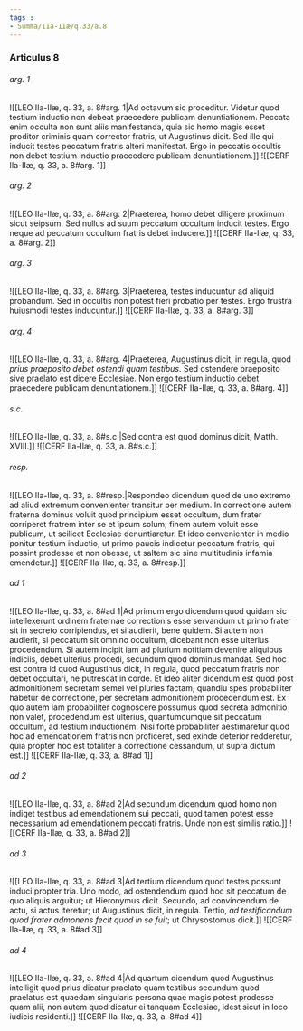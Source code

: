 ```yaml
---
tags : 
- Summa/IIa-IIæ/q.33/a.8
---
```


### Articulus 8

###### arg. 1
![[LEO IIa-IIæ, q. 33, a. 8#arg. 1|Ad octavum sic proceditur. Videtur quod testium inductio non debeat praecedere publicam denuntiationem. Peccata enim occulta non sunt aliis manifestanda, quia sic homo magis esset proditor criminis quam corrector fratris, ut Augustinus dicit. Sed ille qui inducit testes peccatum fratris alteri manifestat. Ergo in peccatis occultis non debet testium inductio praecedere publicam denuntiationem.]]
![[CERF IIa-IIæ, q. 33, a. 8#arg. 1]]

###### arg. 2
![[LEO IIa-IIæ, q. 33, a. 8#arg. 2|Praeterea, homo debet diligere proximum sicut seipsum. Sed nullus ad suum peccatum occultum inducit testes. Ergo neque ad peccatum occultum fratris debet inducere.]]
![[CERF IIa-IIæ, q. 33, a. 8#arg. 2]]

###### arg. 3
![[LEO IIa-IIæ, q. 33, a. 8#arg. 3|Praeterea, testes inducuntur ad aliquid probandum. Sed in occultis non potest fieri probatio per testes. Ergo frustra huiusmodi testes inducuntur.]]
![[CERF IIa-IIæ, q. 33, a. 8#arg. 3]]

###### arg. 4
![[LEO IIa-IIæ, q. 33, a. 8#arg. 4|Praeterea, Augustinus dicit, in regula, quod *prius praeposito debet ostendi quam testibus*. Sed ostendere praeposito sive praelato est dicere Ecclesiae. Non ergo testium inductio debet praecedere publicam denuntiationem.]]
![[CERF IIa-IIæ, q. 33, a. 8#arg. 4]]

###### s.c.
![[LEO IIa-IIæ, q. 33, a. 8#s.c.|Sed contra est quod dominus dicit, Matth. XVIII.]]
![[CERF IIa-IIæ, q. 33, a. 8#s.c.]]

###### resp.
![[LEO IIa-IIæ, q. 33, a. 8#resp.|Respondeo dicendum quod de uno extremo ad aliud extremum convenienter transitur per medium. In correctione autem fraterna dominus voluit quod principium esset occultum, dum frater corriperet fratrem inter se et ipsum solum; finem autem voluit esse publicum, ut scilicet Ecclesiae denuntiaretur. Et ideo convenienter in medio ponitur testium inductio, ut primo paucis indicetur peccatum fratris, qui possint prodesse et non obesse, ut saltem sic sine multitudinis infamia emendetur.]]
![[CERF IIa-IIæ, q. 33, a. 8#resp.]]

###### ad 1
![[LEO IIa-IIæ, q. 33, a. 8#ad 1|Ad primum ergo dicendum quod quidam sic intellexerunt ordinem fraternae correctionis esse servandum ut primo frater sit in secreto corripiendus, et si audierit, bene quidem. Si autem non audierit, si peccatum sit omnino occultum, dicebant non esse ulterius procedendum. Si autem incipit iam ad plurium notitiam devenire aliquibus indiciis, debet ulterius procedi, secundum quod dominus mandat. Sed hoc est contra id quod Augustinus dicit, in regula, quod peccatum fratris non debet occultari, ne putrescat in corde. Et ideo aliter dicendum est quod post admonitionem secretam semel vel pluries factam, quandiu spes probabiliter habetur de correctione, per secretam admonitionem procedendum est. Ex quo autem iam probabiliter cognoscere possumus quod secreta admonitio non valet, procedendum est ulterius, quantumcumque sit peccatum occultum, ad testium inductionem. Nisi forte probabiliter aestimaretur quod hoc ad emendationem fratris non proficeret, sed exinde deterior redderetur, quia propter hoc est totaliter a correctione cessandum, ut supra dictum est.]]
![[CERF IIa-IIæ, q. 33, a. 8#ad 1]]

###### ad 2
![[LEO IIa-IIæ, q. 33, a. 8#ad 2|Ad secundum dicendum quod homo non indiget testibus ad emendationem sui peccati, quod tamen potest esse necessarium ad emendationem peccati fratris. Unde non est similis ratio.]]
![[CERF IIa-IIæ, q. 33, a. 8#ad 2]]

###### ad 3
![[LEO IIa-IIæ, q. 33, a. 8#ad 3|Ad tertium dicendum quod testes possunt induci propter tria. Uno modo, ad ostendendum quod hoc sit peccatum de quo aliquis arguitur; ut Hieronymus dicit. Secundo, ad convincendum de actu, si actus iteretur; ut Augustinus dicit, in regula. Tertio, *ad testificandum quod frater admonens fecit quod in se fuit*; ut Chrysostomus dicit.]]
![[CERF IIa-IIæ, q. 33, a. 8#ad 3]]

###### ad 4
![[LEO IIa-IIæ, q. 33, a. 8#ad 4|Ad quartum dicendum quod Augustinus intelligit quod prius dicatur praelato quam testibus secundum quod praelatus est quaedam singularis persona quae magis potest prodesse quam alii, non autem quod dicatur ei tanquam Ecclesiae, idest sicut in loco iudicis residenti.]]
![[CERF IIa-IIæ, q. 33, a. 8#ad 4]]

